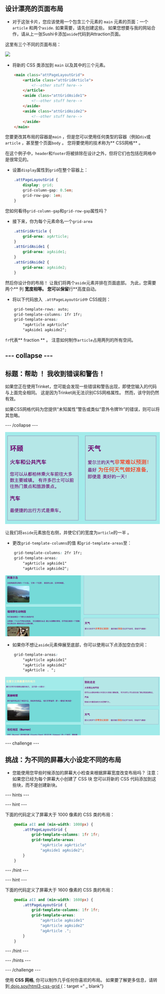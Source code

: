 ## 设计漂亮的页面布局

+ 对于这张卡片，您应该使用一个包含三个元素的 `main` 元素的页面：一个`article` 和两个`aside`. 如果需要，请先创建这些。 如果您想要与我的网站合作，请从上一张Sushi卡添加`aside`代码到Attraction页面。 

这里有三个不同的页面布局：

![](images/cssGridLayouts.png)

+ 将新的 CSS 类添加到 `main` 以及其中的三个元素。

```html
    <main class="attPageLayoutGrid">
        <article class="attGridArticle">
            <!--other stuff here-->
        </article>
        <aside class="attGridAside1">
            <!--other stuff here-->
        </aside>
        <aside class="attGridAside2">
            <!--other stuff here-->
        </aside>
    </main>
```

您要更改其布局的容器是` main ` ，但是您可以使用任何类型的容器（例如` div `或` article ` ，甚至整个页面` body ` 。 您将要使用的技术称为** CSS网格** 。

在这个例子中，`header`和`footer`将被排除在设计之外，但将它们也包括在网格中是很常见的。

+ 设置` display `属性到` grid `在整个容器上：

```css
    .attPageLayoutGrid {
        display: grid;
        grid-column-gap: 0.5em;
        grid-row-gap: 1em;
    }
```

您如何看待` grid-column-gap `和` grid-row-gap `属性吗？

+ 接下来，你为每个元素命名一个`grid-area` 

```css
    .attGridArticle {
        grid-area: agArticle;
    }
    .attGridAside1 {
        grid-area: agAside1;
    }
    .attGridAside2 {
        grid-area: agAside2;
    }
```

然后你设计你的布局！ 让我们将两个`aside`元素并排在页面底部。 为此，您需要两个** 列 **宽度相等。 您可以保留**行**高度自动。

+ 将以下代码放入` .attPageLayoutGrid中` CSS规则：

```css
    grid-template-rows: auto;
    grid-template-columns: 1fr 1fr;
    grid-template-areas: 
        "agArticle agArticle"
        "agAside1 agAside2";
```

` fr `代表** fraction ** 。 注意如何制作` article `占用两列的所有空间。

## \--- collapse \---

## 标题：帮助 ！ 我收到错误和警告！

如果您正在使用Trinket，您可能会发现一些错误和警告出现，即使您输入的代码与上面完全相同。 这是因为Trinket尚无法识别CSS网格属性。 然而，该守则仍然有效。

如果CSS网格代码为您提供“未知属性”警告或类似“意外令牌1fr”的错误，则可以将其忽略。

\--- /collapse \---

![旁边并排在底部](images/cssGridAsidesAtBottom.png)

让我们将`aside`元素放在右侧，并使它们的宽度为`article`的一半 。

+ 更改` grid-template-columns `的值 和` grid-template-areas `至：

```css
    grid-template-columns: 2fr 1fr;
    grid-template-areas: 
        "agArticle agAside1"
        "agArticle agAside2";
```

![旁边在右手边](images/cssGridAsidesOnRight.png)

+ 如果你不想让`aside`元素伸展至底部，你可以使用以下点添加空白空间： 

```css
    grid-template-areas: 
        "agArticle agAside1"
        "agArticle agAside2"
        "agArticle . ";
```

![右侧的边并没有向下伸展](images/cssGridAsidesTopRight.png)

\--- challenge \---

## 挑战：为不同的屏幕大小设定不同的布局

+ 您能使用您早些时候添加的屏幕大小检查来根据屏幕宽度改变布局吗？ 注意：如果您已经为每个屏幕大小创建了 CSS 块 您可以将新的 CSS 代码添加到这些块，而不是创建新块。

\--- hints \---

\--- hint \---

下面的代码定义了屏幕大于 1000 像素的 CSS 类的布局：

```css
    @media all and (min-width: 1000px) {
        .attPageLayoutGrid {
            grid-template-columns: 1fr 1fr;
            grid-template-areas: 
                "agArticle agArticle"
                "agAside1 agAside2";
        }
    }  
```

\--- /hint \---

\--- hint \---

下面的代码定义了屏幕大于 1600 像素的 CSS 类的布局：

```css
    @media all and (min-width: 1600px) {
        .attPageLayoutGrid {
            grid-template-columns: 1fr 1fr;
            grid-template-areas: 
                "agArticle agAside1"
                "agArticle agAside2"
                "agArticle .";
        }
    }  
```

\--- /hint \---

\--- /hints \---

\--- /challenge \---

使用 **CSS 网格**, 你可以制作几乎任何你喜欢的布局。 如果要了解更多信息，请转到[ dojo.soy/html3-css-grid ](http://dojo.soy/html3-css-grid) {：target =“ _ blank”}
